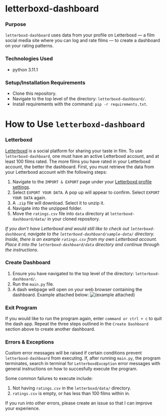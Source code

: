 # letterboxd-dashboard

### Purpose
```letterboxd-dashboard``` uses data from your profile on Letterboxd — a film social media site where you can log and rate films — to create a dashboard on your rating patterns.

### Technologies Used
* python 3.11.1

### Setup/Installation Requirements
* Clone this repository.
* Navigate to the top level of the directory: ```letterboxd-dashboard/```.
* Install requirements with the command: ```pip -r requirements.txt```.

# How to Use ```letterboxd-dashboard```

### Letterboxd
[Letterboxd](https://letterboxd.com/) is a social platform for sharing your taste in film. To use ```letterboxd-dashboard```, one must have an active Letterboxd account, and at least 100 films rated. The more films you have rated in your Letterboxd account, the better the dashboard. First, you must retrieve the data from your Letterboxd account with the following steps:

1. Navigate to the ```IMPORT & EXPORT``` page under your [Letterboxd profile settings](https://letterboxd.com/settings/data/).
2. Select ```EXPORT YOUR DATA```. A pop up will appear to confirm. Select ```EXPORT YOUR DATA``` again.
3. A ```.zip``` file will download. Select it to unzip it.
4. Navigate into the unzipped folder.
5. Move the ```ratings.csv``` file into ```data``` directory at ```letterboxd-dashboard/data/``` in your cloned repository.

<i>If you don't have Letterboxd and would still like to check out ```letterboxd-dashboard```, navigate to the 
  ```letterboxd-dashboard/sample-data/``` directory. Inside, there is an example ```ratings.csv``` from my own Letterboxd account.
 Place it into the ```letterboxd-dashboard/data``` directory and continue through the instructions</i>. 

### Create Dashboard
1. Ensure you have navigated to the top level of the directory: ```letterboxd-dashboard/```.
2. Run the ```main.py``` file.
3. A dash webpage will open on your web browser containing the dashboard. Example attached below: ![(example attached)](https://github.com/yanezdavid/letterboxd-dashboard/blob/main/assets/dashboard-sample.png)

### Exit Program
If you would like to run the program again, enter ```command or ctrl + c``` to quit the dash app. Repeat the three steps outlined
in the ```Create Dashboard``` section above to create another dashboard.

### Errors & Exceptions
Custom error messages will be raised if certain conditions prevent ```letterboxd-dashboard``` from executing. If, after running ```main.py```, the program terminates, search in terminal for ```LetterboxdException``` error messages with general instructions on how to succesfully execute the program.

Some common failures to execute include:
1. Not having ```ratings.csv``` in the ```letterboxd/data/``` directory.
2. ```ratings.csv``` is empty, or has less than 100 films within in.

If you run into other errors, please create an issue so that I can improve your experience.


